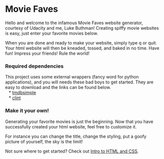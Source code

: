 <h1>Movie Faves</h1>
 <p>Hello and welcome to the infamous Movie Faves website generator, courtesy of Udacity
 and me, Luke Buthman! Creating spiffy movie websites is easy, just enter your favorite
 movies below.</p>
 <p>When you are done and ready to make your website, simply type q or quit. Your html
 website will then be kneaded, tossed, and baked in no time. Have fun! Impress your
 friends! Rule the world!</p>

<h3>Required dependencies</h3>
This project uses some external wrappers (fancy word for python applications), and you
will needs these bad boys to get started. They are easy to download and the links can
be found below.<br/>
&nbsp;&nbsp;&nbsp;* <a href="https://pypi.python.org/pypi/tmdbsimple">tmdbsimple</a><br/>
&nbsp;&nbsp;&nbsp;* <a href="https://pypi.python.org/pypi/clint/">clint</a>

<h3>Make it your own!</h3>

Generating your favorite movies is just the beginning. Now that you have
successfully created your html website, feel free to customize it.

For instance you can change the title, change the styling, put a goofy
picture of yourself, the sky is the limit!

Not sure where to get started? Check out
<a href="https://www.udacity.com/course/intro-to-html-and-css--ud304">Intro to HTML and CSS</a>.
